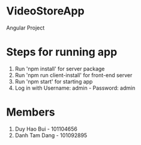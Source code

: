 # VideoStoreApp
Angular Project

# Steps for running app
1. Run 'npm install' for server package
2. Run 'npm run client-install' for front-end server
3. Run 'npm start' for starting app 
4. Log in with Username: admin - Password: admin

# Members
1. Duy Hao Bui - 101104656
2. Danh Tam Dang - 101092895
